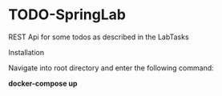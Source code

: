 # TODO-SpringLab
REST Api for some todos as described in the LabTasks

Installation 

Navigate into root directory and enter the following command:

**docker-compose up**



